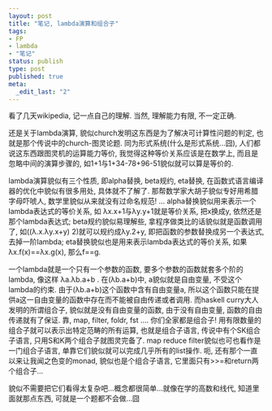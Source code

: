 ```yaml
---
layout: post
title: "笔记, lambda演算和组合子"
tags: 
- FP
- lambda
- "笔记"
status: publish
type: post
published: true
meta: 
  _edit_last: "2"
---
```


看了几天wikipedia, 记一点自己的理解. 当然, 理解能力有限, 不一定正确.

还是关于lambda演算, 貌似church发明这东西是为了解决可计算性问题的判定, 也就是那个传说中的church-图灵论题. 同为形式系统(什么是形式系统...囧), 人们都说这东西跟图灵机的运算能力等价, 我觉得这种等价关系应该是在数学上, 而且是忽略中间的演算步骤的, 如1+1与1+34-78+96-51貌似就可以算是等价的.

lambda演算貌似有三个性质, 即alpha替换,  beta规约, eta替换, 在函数式语言编译器的优化中貌似有很多用处, 具体就不了解了. 那帮数学家大胡子貌似专好用希腊字母吓唬人, 数学里貌似从来就没有过命名规范! ... alpha替换貌似用来表示一个lambda表达式的等价关系, 如 λx.x+1与λy.y+1就是等价关系, 把x换成y, 依然还是那个lambda表达式;  beta规约貌似易理解些, 拿程序做类比的话貌似就是函数调用了, 如((λ.x.λy.x+y) 2)就可以规约成λy.2+y, 即把函数的参数替换成另一个表达式, 去掉一阶lambda;  eta替换貌似也是用来表示lambda表达式的等价关系, 如果 λx.f(x)==λx.g(x), 那么f==g.

一个lambda就是一个只有一个参数的函数, 要多个参数的函数就套多个阶的lambda, 像这样 λa.λb.a+b . 在(λb.a+b)中, a貌似就是自由变量, 不受这个lambda的约束. 由于(λb.a+b)这个函数中含有自由变量a, 所以这个函数只能在提供a这一自由变量的函数中存在而不能被自由传递或者调用. 而haskell curry大人发明的所谓组合子, 貌似就是没有自由变量的函数, 由于没有自由变量, 函数的自由传递就有了保证. 靠, map, filter, foldr, fst .... 你们全家都是组合子! 用有限数量的组合子就可以表示出特定范畴的所有运算, 也就是组合子语言, 传说中有个SK组合子语言, 只用S和K两个组合子就图灵完备了. map reduce filter貌似也可也看作是一门组合子语言, 单靠它们貌似就可以完成几乎所有的list操作. 呃, 还有那个一直以来让我闻之色变的monad, 貌似也是个组合子语言, 它里面只有>>=和return两个组合子...

貌似不需要把它们看得太复杂吧...概念都很简单...就像在学的高数和线代, 知道里面就那点东西, 可就是一个题都不会做...囧
